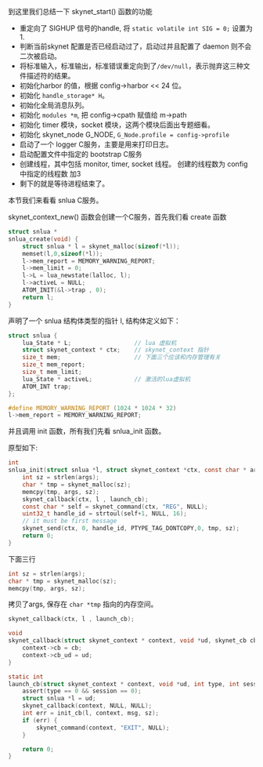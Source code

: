 
到这里我们总结一下 skynet_start() 函数的功能

- 重定向了 SIGHUP 信号的handle, 将 `static volatile int SIG = 0;` 设置为 1.
- 判断当前skynet 配置是否已经启动过了，启动过并且配置了 daemon 则不会二次被启动。
- 将标准输入，标准输出，标准错误重定向到了`/dev/null`，表示抛弃这三种文件描述符的结果。
- 初始化harbor 的值，根据 config->harbor << 24 位。
- 初始化 `handle_storage* H`。
- 初始化全局消息队列。
- 初始化 `modules *m`, 把 config->cpath 赋值给 m->path
- 初始化 timer 模块，socket 模块，这两个模块后面出专题细看。
- 初始化 skynet_node G_NODE, `G_Node.profile = config->profile`
- 启动了一个 logger C服务，主要是用来打印日志。
- 启动配置文件中指定的 bootstrap C服务
- 创建线程，其中包括 monitor, timer, socket 线程。 创建的线程数为 config 中指定的线程数 加3
- 剩下的就是等待进程结束了。

本节我们来看看 snlua C服务。

skynet_context_new() 函数会创建一个C服务，首先我们看 create 函数

```c
struct snlua *
snlua_create(void) {
	struct snlua * l = skynet_malloc(sizeof(*l));
	memset(l,0,sizeof(*l));
	l->mem_report = MEMORY_WARNING_REPORT;
	l->mem_limit = 0;
	l->L = lua_newstate(lalloc, l);
	l->activeL = NULL;
	ATOM_INIT(&l->trap , 0);
	return l;
}
```

声明了一个 snlua 结构体类型的指针 l, 结构体定义如下：

```c
struct snlua {
	lua_State * L;					// lua 虚拟机
	struct skynet_context * ctx;	// skynet_context 指针
	size_t mem;						// 下面三个应该和内存管理有关
	size_t mem_report;
	size_t mem_limit;
	lua_State * activeL;			// 激活的lua虚拟机
	ATOM_INT trap;					
};
```

```c
#define MEMORY_WARNING_REPORT (1024 * 1024 * 32)
l->mem_report = MEMORY_WARNING_REPORT;
```






并且调用 init 函数，所有我们先看 snlua_init 函数。

原型如下:

```c
int
snlua_init(struct snlua *l, struct skynet_context *ctx, const char * args) {
	int sz = strlen(args);
	char * tmp = skynet_malloc(sz);
	memcpy(tmp, args, sz);
	skynet_callback(ctx, l , launch_cb);
	const char * self = skynet_command(ctx, "REG", NULL);
	uint32_t handle_id = strtoul(self+1, NULL, 16);
	// it must be first message
	skynet_send(ctx, 0, handle_id, PTYPE_TAG_DONTCOPY,0, tmp, sz);
	return 0;
}
```

下面三行

```c
int sz = strlen(args);
char * tmp = skynet_malloc(sz);
memcpy(tmp, args, sz);
```

拷贝了args, 保存在 `char *tmp` 指向的内存空间。

```c
skynet_callback(ctx, l , launch_cb);
```

```c
void 
skynet_callback(struct skynet_context * context, void *ud, skynet_cb cb) {
	context->cb = cb;
	context->cb_ud = ud;
}

static int
launch_cb(struct skynet_context * context, void *ud, int type, int session, uint32_t source , const void * msg, size_t sz) {
	assert(type == 0 && session == 0);
	struct snlua *l = ud;
	skynet_callback(context, NULL, NULL);
	int err = init_cb(l, context, msg, sz);
	if (err) {
		skynet_command(context, "EXIT", NULL);
	}

	return 0;
}
```


